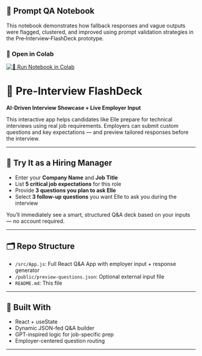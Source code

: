 
## 🧪 Prompt QA Notebook

This notebook demonstrates how fallback responses and vague outputs were flagged, clustered, and improved using prompt validation strategies in the Pre‑Interview‑FlashDeck prototype.

### 🚀 Open in Colab

[![👀 Run Notebook in Colab](https://colab.research.google.com/assets/colab-badge.svg)](https://colab.research.google.com/github/Loretta991/Pre-Interview-FlashDeck/blob/main/notebooks/LLM_Fallback_QA_Example.ipynb)


# 🎯 Pre-Interview FlashDeck  
**AI-Driven Interview Showcase + Live Employer Input**

This interactive app helps candidates like Elle prepare for technical interviews using real job requirements. Employers can submit custom questions and key expectations — and preview tailored responses before the interview.

---

## 🧪 Try It as a Hiring Manager  

- Enter your **Company Name** and **Job Title**
- List **5 critical job expectations** for this role  
- Provide **3 questions you plan to ask Elle**
- Select **3 follow-up questions** you want Elle to ask you during the interview

You’ll immediately see a smart, structured Q&A deck based on your inputs — no account required.

---

## 🗂 Repo Structure  
- `/src/App.js`: Full React Q&A App with employer input + response generator  
- `/public/preview-questions.json`: Optional external input file  
- `README.md`: This file  

---

## 🔧 Built With  
- React + useState  
- Dynamic JSON-fed Q&A builder  
- GPT-inspired logic for job-specific prep  
- Employer-centered question routing  

---




